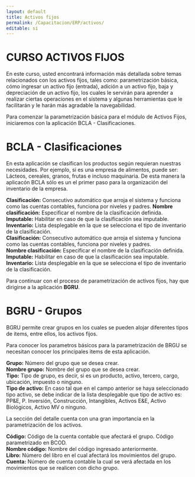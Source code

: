 ```yaml
---
layout: default
title: Activos fijos
permalink: /Capacitacion/ERP/activos/
editable: si
---
```


# CURSO ACTIVOS FIJOS


En este curso, usted encontrará información más detallada sobre temas relacionados con los activos fijos, tales como: parametrización básica, cómo ingresar un activo fijo (entrada), adición a un activo fijo, baja y depreciación de un activo fijo, los cuales le servirán para aprender a realizar ciertas operaciones en el sistema y algunas herramientas que le facilitarán y le harán más agradable la navegabilidad.

Para comenzar la parametrización básica para el módulo de Activos Fijos, iniciaremos con la aplicación BCLA - Clasificaciones. 

# BCLA - Clasificaciones 

En esta aplicación se clasifican los productos según requieran nuestras necesidades. Por ejemplo, si es una empresa de alimentos, puede ser: Lácteos, cereales, granos, frutas e incluso maquinaria.
De esta manera la aplicacón BCLA sólo es un el primer paso para la organización del inventario de la empresa. 

**Clasificación:** Consecutivo automático que arroja el sistema y funciona como las cuentas contables, funciona por niveles y padres.
**Nombre clasificación:** Especificar el nombre de la clasificación definida.
<br>
**Imputable:** Habilitar en caso de que la clasificación sea imputable.<br>
**Inventario:** Lista desplegable en la que se selecciona el tipo de inventario de la clasificación.<br>
**Clasificación:** Consecutivo automático que arroja el sistema y funciona como las cuentas contables, funciona por niveles y padres.<br>
**Nombre clasificación:** Especificar el nombre de la clasificación definida.<br>
**Imputable:** Habilitar en caso de que la clasificación sea imputable.<br>
**Inventario:** Lista desplegable en la que se selecciona el tipo de inventario de la clasificación.<br>

Para continuar con el proceso de parametrización de activos fijos, hay que dirigirse a la aplicación **BGRU**.

# BGRU - Grupos
BGRU permite crear grupos en los cuales se pueden alojar diferentes tipos de items, entre ellos, los activos fijos.

Para conocer los parametros básicos para la parametrización de BRGU se necesitan conocer los principales items de esta aplicación.

**Grupo:** Número del grupo que se desea crear.<br>
**Nombre grupo:** Nombre del grupo que se desea crear.<br>
**Tipo:** Tipo de grupo, es decir, si es un producto, activo, tercero, cargo, ubicación, impuesto o ninguno.<br>
**Tipo de activo:** En caso tal que en el campo anterior se haya seleccionado tipo activo, se debe indicar de la lista desplegable que tipo de activo es: PP&E, P. Inversión, Construcción, Intangibles, Activos E&E, Activo Biológicos, Activo MV o ninguno.<br>

La sección del detalle cuenta con una gran importancia en la parametrización de los activos. 

**Código:** Código de la cuenta contable que afectará el grupo. Código parametrizado en BCOD.<br>
**Nombre código:** Nombre del código ingresado anteriormente.<br>
**Libro:** Número del libro en el cual afectará los movimientos del grupo.<br>
**Cuenta:** Número de cuenta contable la cual se verá afectada en los movimientos que se realicen con dicho grupo.<br>
